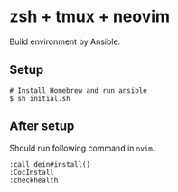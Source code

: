 zsh + tmux + neovim
====

Build environment by Ansible.

## Setup

```shell
# Install Homebrew and run ansible
$ sh initial.sh
```

## After setup

Should run following command in `nvim`.

```vim
:call dein#install()
:CocInstall
:checkhealth
```
